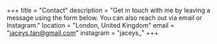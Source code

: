 +++
title = "Contact"
description = "Get in touch with me by leaving a message using the form below. You can also reach out via email or Instagram."
location = "London, United Kingdom"
email = "jaceys.tan@gmail.com"
instagram = "jaceys_"
+++
